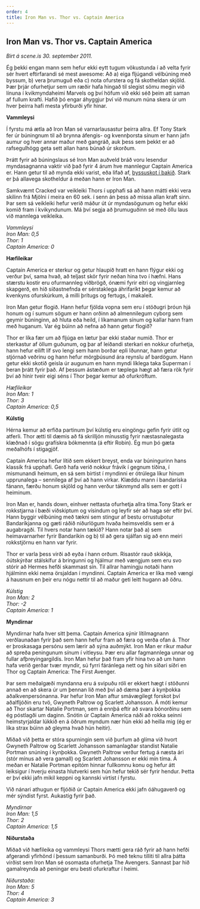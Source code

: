 ```yaml
---
order: 4
title: Iron Man vs. Thor vs. Captain America
---
```


## Iron Man vs. Thor vs. Captain America

*Birt á scene.is 30. september 2011.*

Ég þekki engan mann sem hefur ekki eytt tugum vökustunda í að velta fyrir sér hvert eftirfarandi sé mest awesome: Að a) eiga fljúgandi vélbúning með byssum, b) vera þrumuguð eða c) nota ofurstera og fá skotheldan skjöld. Þær þrjár ofurhetjur sem um ræðir hafa hingað til slegist sömu megin við línuna í kvikmyndaheimi Marvels og því höfum við ekki séð þeim att saman af fullum krafti. Hafið þó engar áhyggjur því við munum núna skera úr um hver þeirra hafi mesta yfirburði yfir hinar.

**Vammleysi**

Í fyrstu má ætla að Iron Man sé varnarlausastur þeirra allra. Ef Tony Stark fer úr búningnum til að brynna áfengis- og kvennþorsta sínum er hann jafn aumur og hver annar maður með gangráð, auk þess sem þekkt er að rafsegulhögg geta sett allan hans búnað úr skorðum.

Þrátt fyrir að búningslaus sé Iron Man auðveld bráð voru lesendur myndasagnanna vaktir við það fyrir 4 árum hve mannlegur Captain America er. Hann getur til að mynda ekki varist, eða lifað af, [byssuskot í bakið](http://today.msnbc.msn.com/id/17499797/ns/today-entertainment/t/death-america-comic-book-hero-killed/#.ToPXVahqCSo). Stark er þá allavega skotheldur á meðan hann er Iron Man.

Samkvæmt Cracked var veikleiki Thors í upphafi sá að hann mátti ekki vera skilinn frá Mjölni í meira en 60 sek. í senn án þess að missa allan kraft sinn. Þar sem sá veikleiki hefur verið máður út úr myndasögunum og hefur ekki komið fram í kvikyndunum. Má því segja að þrumuguðinn sé með öllu laus við mannlega veikleika.

*Vammleysi  
Iron Man: 0,5  
Thor: 1  
Captain America: 0*

**Hæfileikar**

Captain America er sterkur og getur hlaupið hratt en hann flýgur ekki og verður því, sama hvað, að teljast skör fyrir neðan hina tvo í hæfni. Hans stærstu kostir eru ofurmannleg viðbrögð, ónæmi fyrir eitri og vingjarnleg skapgerð, en hið síðastnefnda er sérstaklega áhrifaríkt þegar kemur að kvenkyns ofurskúrkum, á milli þrítugs og fertugs, í makaleit.

Iron Man getur flogið. Hann hefur fjölda vopna sem eru í stöðugri þróun hjá honum og í sumum sögum er hann orðinn að almennilegum cyborg sem geymir búninginn, að hluta eða heild, í líkamanum sínum og kallar hann fram með huganum. Var ég búinn að nefna að hann getur flogið?

Thor er líka fær um að fljúga en lætur þar ekki staðar numið. Thor er sterkastur af öllum guðunum, og þar af leiðandi sterkari en nokkur ofurhetja, hann hefur eilíft líf svo lengi sem hann borðar epli Iðunnar, hann getur stjórnað veðrinu og hann hefur mörgþúsund ára reynslu af bardögum. Hann getur ekki skotið geisla úr augunum en hann myndi líklega taka Superman í beran þrátt fyrir það. Af þessum ástæðum er tæplega hægt að færa rök fyrir því að hinir tveir eigi séns í Thor þegar kemur að ofurkröftum.

*Hæfileikar  
Iron Man: 1  
Thor: 3  
Captain America: 0,5*

**Kúlstig**

Hérna kemur að erfiða partinum því kúlstig eru eingöngu gefin fyrir útlit og atferli. Thor ætti til dæmis að fá skrilljón mínusstig fyrir næstasnalegasta klæðnað í sögu grafískra bókmennta (á eftir Robin). Ég mun þó gæta meðalhófs í stigagjöf.

Captain America hefur lítið sem ekkert breyst, enda var búningurinn hans klassík frá upphafi. Gerð hafa verið nokkur frávik í gegnum tíðina, í mismunandi heimum, en sá sem birtist í myndinni er ótrúlega líkur hinum upprunalega – sennilega af því að hann virkar. Klæddu mann í bandaríska fánann, færðu honum skjöld og hann verður táknmynd alls sem er gott í heiminum.

Iron Man er, hands down, einhver nettasta ofurhetja allra tíma.Tony Stark er rokkstjarna í bæði viðskiptum og vísindum og leyfir sér að haga sér eftir því. Hann byggir vélbúning með tækni sem stingur af bestu orrustuþotur Bandaríkjanna og gæti ráðið niðurlögum hvaða heimsveldis sem er á augabragði. Til hvers notar hann tækið? Hann notar það a) sem heimavarnarher fyrir Bandaríkin og b) til að gera sjálfan sig að enn meiri rokkstjörnu en hann var fyrir.

Thor er varla þess virði að eyða í hann orðum. Risastór rauð skikkja, óútskýrðar stálskífur á bringunni og hjálmur með vængjum sem eru svo stórir að Hermes hefði skammast sín. Til allrar hamingju notaði hann hjálminn ekki nema örsjaldan í myndinni. Captain America er líka með vængi á hausnum en þeir eru nógu nettir til að maður geti leitt hugann að öðru.

*Kúlstig  
Iron Man: 2  
Thor: -2  
Captain America: 1*

**Myndirnar**

Myndirnar hafa hver sitt þema. Captain America sýnir lítilmagnann verðlaunaðan fyrir það sem hann hefur fram að færa og verða ofan á. Thor er þroskasaga persónu sem lærir að sýna auðmýkt. Iron Man er ríkur maður að spreða peningunum sínum í vitleysu. Þær eru allar fagmannlega unnar og fullar afþreyingargildis. Iron Man hefur það fram yfir hina tvo að um hann hafa verið gerðar tvær myndir, sú fyrri fáránlega nett og hin síðari síðri en Thor og Captain America: The First Avenger.

Þar sem meðalgæði myndanna eru á svipuðu róli er ekkert hægt í stöðunni annað en að skera úr um þennan lið með því að dæma þær á kynþokka aðalkvenpersónanna. Þar hefur Iron Man aftur smávægilegt forskot því aðalfljóðin eru tvö, Gwyneth Paltrow og Scarlett Johansson. Á móti kemur að Thor skartar Natalie Portman, sem á ennþá eftir að svara bónorðinu sem ég póstlagði um daginn. Snótin úr Captain America náði að rokka seinni heimstyrjaldar lúkkið en á öðrum myndum nær hún ekki að heilla mig (ég er líka strax búinn að gleyma hvað hún heitir).

Miðað við þetta er stóra spurningin sem við þurfum að glíma við hvort Gwyneth Paltrow og Scarlett Johansson samanlagðar standist Natalie Portman snúning í kynþokka. Gwyneth Paltrow verður fertug á næsta ári (stór mínus að vera gamall) og Scarlett Johansson er ekki mín tíma. Á meðan er Natalie Portman epitóm hinnar fullkomnu konu og hefur átt leiksigur í hverju einasta hlutverki sem hún hefur tekið sér fyrir hendur. Þetta er því ekki jafn mikil keppni og kannski virtist í fyrstu.

Við nánari athugun er fljóðið úr Captain America ekki jafn óáhugaverð og mér sýndist fyrst. Aukastig fyrir það.

*Myndirnar  
Iron Man: 1,5  
Thor: 2  
Captain America: 1,5*

**Niðurstaða**

Miðað við hæfileika og vammleysi Thors mætti gera ráð fyrir að hann hefði afgerandi yfirhönd í þessum samanburði. Þó með teknu tilliti til allra þátta virðist sem Iron Man sé osomasta ofurhetja The Avengers. Sannast þar hið gamalreynda að peningar eru besti ofurkraftur í heimi.

*Niðurstaða:  
Iron Man: 5  
Thor: 4  
Captain America: 3*
